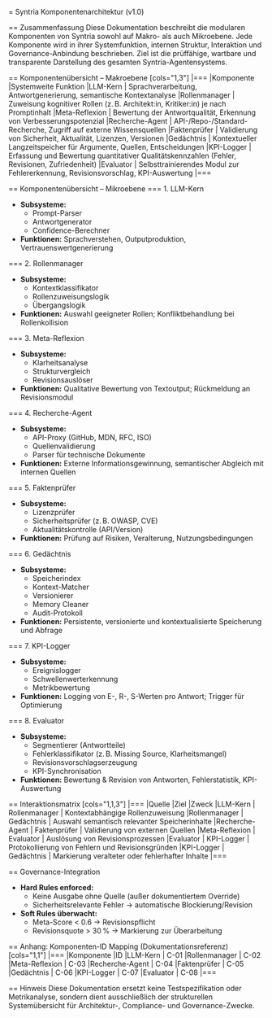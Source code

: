 = Syntria Komponentenarchitektur (v1.0)

== Zusammenfassung
Diese Dokumentation beschreibt die modularen Komponenten von Syntria sowohl auf Makro- als auch Mikroebene. Jede Komponente wird in ihrer Systemfunktion, internen Struktur, Interaktion und Governance-Anbindung beschrieben. Ziel ist die prüffähige, wartbare und transparente Darstellung des gesamten Syntria-Agentensystems.

== Komponentenübersicht – Makroebene
[cols="1,3"]
|===
|Komponente |Systemweite Funktion
|LLM-Kern | Sprachverarbeitung, Antwortgenerierung, semantische Kontextanalyse
|Rollenmanager | Zuweisung kognitiver Rollen (z. B. Architekt:in, Kritiker:in) je nach Promptinhalt
|Meta-Reflexion | Bewertung der Antwortqualität, Erkennung von Verbesserungspotenzial
|Recherche-Agent | API-/Repo-/Standard-Recherche, Zugriff auf externe Wissensquellen
|Faktenprüfer | Validierung von Sicherheit, Aktualität, Lizenzen, Versionen
|Gedächtnis | Kontextueller Langzeitspeicher für Argumente, Quellen, Entscheidungen
|KPI-Logger | Erfassung und Bewertung quantitativer Qualitätskennzahlen (Fehler, Revisionen, Zufriedenheit)
|Evaluator | Selbsttrainierendes Modul zur Fehlererkennung, Revisionsvorschlag, KPI-Auswertung
|===

== Komponentenübersicht – Mikroebene
=== 1. LLM-Kern
* **Subsysteme:**
  - Prompt-Parser
  - Antwortgenerator
  - Confidence-Berechner
* **Funktionen:** Sprachverstehen, Outputproduktion, Vertrauenswertgenerierung

=== 2. Rollenmanager
* **Subsysteme:**
  - Kontextklassifikator
  - Rollenzuweisungslogik
  - Übergangslogik
* **Funktionen:** Auswahl geeigneter Rollen; Konfliktbehandlung bei Rollenkollision

=== 3. Meta-Reflexion
* **Subsysteme:**
  - Klarheitsanalyse
  - Strukturvergleich
  - Revisionsauslöser
* **Funktionen:** Qualitative Bewertung von Textoutput; Rückmeldung an Revisionsmodul

=== 4. Recherche-Agent
* **Subsysteme:**
  - API-Proxy (GitHub, MDN, RFC, ISO)
  - Quellenvalidierung
  - Parser für technische Dokumente
* **Funktionen:** Externe Informationsgewinnung, semantischer Abgleich mit internen Quellen

=== 5. Faktenprüfer
* **Subsysteme:**
  - Lizenzprüfer
  - Sicherheitsprüfer (z. B. OWASP, CVE)
  - Aktualitätskontrolle (API/Version)
* **Funktionen:** Prüfung auf Risiken, Veralterung, Nutzungsbedingungen

=== 6. Gedächtnis
* **Subsysteme:**
  - Speicherindex
  - Kontext-Matcher
  - Versionierer
  - Memory Cleaner
  - Audit-Protokoll
* **Funktionen:** Persistente, versionierte und kontextualisierte Speicherung und Abfrage

=== 7. KPI-Logger
* **Subsysteme:**
  - Ereignislogger
  - Schwellenwerterkennung
  - Metrikbewertung
* **Funktionen:** Logging von E-, R-, S-Werten pro Antwort; Trigger für Optimierung

=== 8. Evaluator
* **Subsysteme:**
  - Segmentierer (Antwortteile)
  - Fehlerklassifikator (z. B. Missing Source, Klarheitsmangel)
  - Revisionsvorschlagserzeugung
  - KPI-Synchronisation
* **Funktionen:** Bewertung & Revision von Antworten, Fehlerstatistik, KPI-Auswertung

== Interaktionsmatrix
[cols="1,1,3"]
|===
|Quelle |Ziel |Zweck
|LLM-Kern | Rollenmanager | Kontextabhängige Rollenzuweisung
|Rollenmanager | Gedächtnis | Auswahl semantisch relevanter Speicherinhalte
|Recherche-Agent | Faktenprüfer | Validierung von externen Quellen
|Meta-Reflexion | Evaluator | Auslösung von Revisionsprozessen
|Evaluator | KPI-Logger | Protokollierung von Fehlern und Revisionsgründen
|KPI-Logger | Gedächtnis | Markierung veralteter oder fehlerhafter Inhalte
|===

== Governance-Integration
* **Hard Rules enforced:**
  - Keine Ausgabe ohne Quelle (außer dokumentiertem Override)
  - Sicherheitsrelevante Fehler → automatische Blockierung/Revision
* **Soft Rules überwacht:**
  - Meta-Score < 0.6 → Revisionspflicht
  - Revisionsquote > 30 % → Markierung zur Überarbeitung

== Anhang: Komponenten-ID Mapping (Dokumentationsreferenz)
[cols="1,1"]
|===
|Komponente |ID
|LLM-Kern | C-01
|Rollenmanager | C-02
|Meta-Reflexion | C-03
|Recherche-Agent | C-04
|Faktenprüfer | C-05
|Gedächtnis | C-06
|KPI-Logger | C-07
|Evaluator | C-08
|===

== Hinweis
Diese Dokumentation ersetzt keine Testspezifikation oder Metrikanalyse, sondern dient ausschließlich der strukturellen Systemübersicht für Architektur-, Compliance- und Governance-Zwecke.

